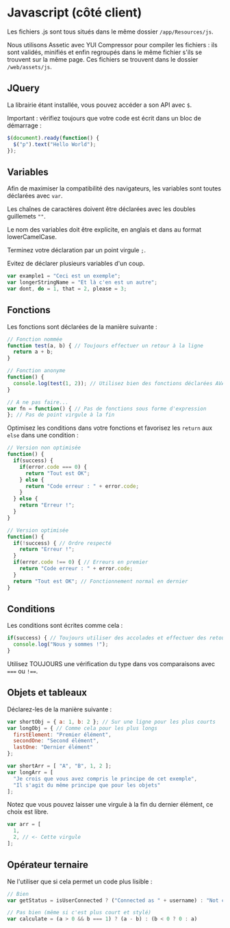 # Javascript (côté client)

Les fichiers .js sont tous situés dans le même dossier `/app/Resources/js`.

Nous utilisons Assetic avec YUI Compressor pour compiler les fichiers : ils sont validés, minifiés et enfin regroupés
dans le même fichier s'ils se trouvent sur la même page. Ces fichiers se trouvent dans le dossier `/web/assets/js`.

## JQuery
La librairie étant installée, vous pouvez accéder a son API avec `$`.

Important : vérifiez toujours que votre code est écrit dans un bloc de démarrage :
```javascript
$(document).ready(function() {
  $("p").text("Hello World");
});
```

## Variables
Afin de maximiser la compatibilité des navigateurs, les variables sont toutes déclarées avec `var`.

Les chaînes de caractères doivent être déclarées avec les doubles guillemets `""`.

Le nom des variables doit être explicite, en anglais et dans au format lowerCamelCase.

Terminez votre déclaration par un point virgule `;`.

Evitez de déclarer plusieurs variables d'un coup.

```javascript
var example1 = "Ceci est un exemple";
var longerStringName = "Et là c'en est un autre";
var dont, do = 1, that = 2, please = 3;
```

## Fonctions
Les fonctions sont déclarées de la manière suivante :
```javascript
// Fonction nommée
function test(a, b) { // Toujours effectuer un retour à la ligne
  return a + b;
}

// Fonction anonyme
function() {
  console.log(test(1, 2)); // Utilisez bien des fonctions déclarées AVANT
}

// A ne pas faire...
var fn = function() { // Pas de fonctions sous forme d'expression
}; // Pas de point virgule à la fin
```

Optimisez les conditions dans votre fonctions et favorisez les `return` aux `else` dans une condition :
```javascript
// Version non optimisée
function() {
  if(success) {
    if(error.code === 0) {
      return "Tout est OK";
    } else {
      return "Code erreur : " + error.code;
    }
  } else {
    return "Erreur !";
  }
}

// Version optimisée
function() {
  if(!success) { // Ordre respecté
    return "Erreur !";
  }
  if(error.code !== 0) { // Erreurs en premier
    return "Code erreur : " + error.code;
  }
  return "Tout est OK"; // Fonctionnement normal en dernier
}
```

## Conditions
Les conditions sont écrites comme cela :
```javascript
if(success) { // Toujours utiliser des accolades et effectuer des retours à la ligne
  console.log("Nous y sommes !");
}
```

Utilisez TOUJOURS une vérification du type dans vos comparaisons avec `===` ou `!==`.

## Objets et tableaux
Déclarez-les de la manière suivante :
```javascript
var shortObj = { a: 1, b: 2 }; // Sur une ligne pour les plus courts
var longObj = { // Comme cela pour les plus longs
  firstElement: "Premier élément",
  secondOne: "Second élément",
  lastOne: "Dernier élément"
};

var shortArr = [ "A", "B", 1, 2 ];
var longArr = [
  "Je crois que vous avez compris le principe de cet exemple",
  "Il s'agit du même principe que pour les objets"
];
```

Notez que vous pouvez laisser une virgule à la fin du dernier élément, ce choix est libre.
```javascript
var arr = [
  1,
  2, // <- Cette virgule
];
```

## Opérateur ternaire
Ne l'utiliser que si cela permet un code plus lisible :
```javascript
// Bien
var getStatus = isUserConnected ? ("Connected as " + username) : "Not connected";

// Pas bien (même si c'est plus court et stylé)
var calculate = (a > 0 && b === 1) ? (a - b) : (b < 0 ? 0 : a)
```
